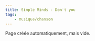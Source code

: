 ```yaml
---
title: Simple Minds - Don't you
tags:
    - musique/chanson
---
```


Page créée automatiquement, mais vide.

